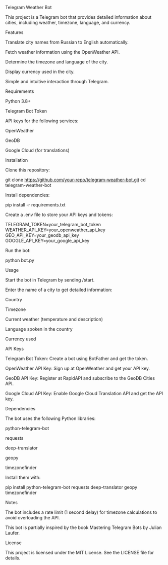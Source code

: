 Telegram Weather Bot

This project is a Telegram bot that provides detailed information about cities, including weather, timezone, language, and currency.

Features

Translate city names from Russian to English automatically.

Fetch weather information using the OpenWeather API.

Determine the timezone and language of the city.

Display currency used in the city.

Simple and intuitive interaction through Telegram.

Requirements

Python 3.8+

Telegram Bot Token

API keys for the following services:

OpenWeather

GeoDB

Google Cloud (for translations)

Installation

Clone this repository:

git clone https://github.com/your-repo/telegram-weather-bot.git
cd telegram-weather-bot

Install dependencies:

pip install -r requirements.txt

Create a .env file to store your API keys and tokens:

TELEGRAM_TOKEN=your_telegram_bot_token
WEATHER_API_KEY=your_openweather_api_key
GEO_API_KEY=your_geodb_api_key
GOOGLE_API_KEY=your_google_api_key

Run the bot:

python bot.py

Usage

Start the bot in Telegram by sending /start.

Enter the name of a city to get detailed information:

Country

Timezone

Current weather (temperature and description)

Language spoken in the country

Currency used

API Keys

Telegram Bot Token: Create a bot using BotFather and get the token.

OpenWeather API Key: Sign up at OpenWeather and get your API key.

GeoDB API Key: Register at RapidAPI and subscribe to the GeoDB Cities API.

Google Cloud API Key: Enable Google Cloud Translation API and get the API key.

Dependencies

The bot uses the following Python libraries:

python-telegram-bot

requests

deep-translator

geopy

timezonefinder

Install them with:

pip install python-telegram-bot requests deep-translator geopy timezonefinder

Notes

The bot includes a rate limit (1 second delay) for timezone calculations to avoid overloading the API.

This bot is partially inspired by the book Mastering Telegram Bots by Julian Laufer.

License

This project is licensed under the MIT License. See the LICENSE file for details.
